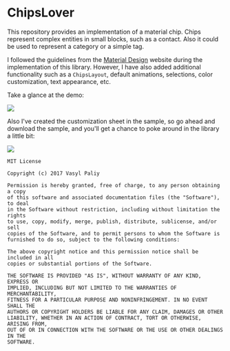 # ChipsLover
This repository provides an implementation of a material chip. Chips represent complex entities in small blocks, such as a contact. Also it could be used to represent a category or a  simple tag.

I followed the guidelines from the [Material Design](https://material.io/guidelines/components/chips.html#) website during the implementation of this library.
However, I have also added additional functionality such as a `ChipsLayout`, default animations, selections, color customization, text appearance, etc.

Take a glance at the demo:

![](https://github.com/vpaliyX/ChipsLover/blob/master/art/ezgif.com-video-to-gif(8).gif)

Also I've created the customization sheet in the sample, so go ahead and download the sample, and you'll get a chance to poke around in the library a little bit:

![](https://github.com/vpaliyX/ChipsLover/blob/master/art/ezgif.com-video-to-gif(9).gif)


``````
MIT License

Copyright (c) 2017 Vasyl Paliy

Permission is hereby granted, free of charge, to any person obtaining a copy
of this software and associated documentation files (the "Software"), to deal
in the Software without restriction, including without limitation the rights
to use, copy, modify, merge, publish, distribute, sublicense, and/or sell
copies of the Software, and to permit persons to whom the Software is
furnished to do so, subject to the following conditions:

The above copyright notice and this permission notice shall be included in all
copies or substantial portions of the Software.

THE SOFTWARE IS PROVIDED "AS IS", WITHOUT WARRANTY OF ANY KIND, EXPRESS OR
IMPLIED, INCLUDING BUT NOT LIMITED TO THE WARRANTIES OF MERCHANTABILITY,
FITNESS FOR A PARTICULAR PURPOSE AND NONINFRINGEMENT. IN NO EVENT SHALL THE
AUTHORS OR COPYRIGHT HOLDERS BE LIABLE FOR ANY CLAIM, DAMAGES OR OTHER
LIABILITY, WHETHER IN AN ACTION OF CONTRACT, TORT OR OTHERWISE, ARISING FROM,
OUT OF OR IN CONNECTION WITH THE SOFTWARE OR THE USE OR OTHER DEALINGS IN THE
SOFTWARE.
``````
